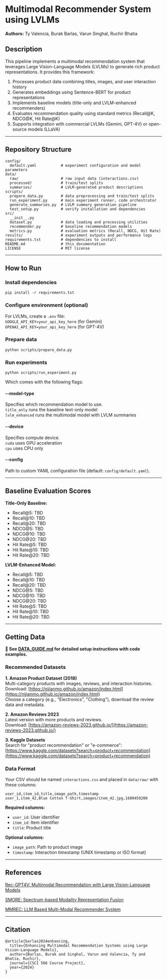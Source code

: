 # Multimodal Recommender System using LVLMs

**Authors:** Ty Valencia, Burak Barlas, Varun Singhal, Ruchir Bhatia

## Description

This pipeline implements a multimodal recommendation system that leverages Large Vision-Language Models (LVLMs) to generate rich product representations. It provides this framework:

1. Processes product data combining titles, images, and user interaction history
2. Generates embeddings using Sentence-BERT for product representations
3. Implements baseline models (title-only and LVLM-enhanced recommenders)
4. Evaluates recommendation quality using standard metrics (Recall@K, NDCG@K, Hit Rate@K)
5. Supports integration with commercial LVLMs (Gemini, GPT-4V) or open-source models (LLaVA)

---

## Repository Structure
```text
config/
  default.yaml           # experiment configuration and model parameters
data/
  raw/                   # raw input data (interactions.csv)
  processed/             # train/test splits
  summaries/             # LVLM-generated product descriptions
scripts/
  prepare_data.py        # data preprocessing and train/test splits
  run_experiment.py      # main experiment runner, code orchestrator
  generate_summaries.py  # LVLM summary generation pipeline
  test_setup.py          # verify installation and dependencies
src/
  __init__.py
  dataset.py             # data loading and processing utilities
  recommender.py         # baseline recommendation models
  metrics.py             # evaluation metrics (Recall, NDCG, Hit Rate)
results/                 # experiment outputs and performance logs
requirements.txt         # dependencies to install
README.md                # this documentation
LICENSE                  # MIT license
```

---

## How to Run

### Install dependencies

`pip install -r requirements.txt` <br>

### Configure environment (optional)

For LVLMs, create a `.env` file: <br>
`GOOGLE_API_KEY=your_api_key_here` (for Gemini) <br>
`OPENAI_API_KEY=your_api_key_here` (for GPT-4V) <br>

### Prepare data

`python scripts/prepare_data.py` <br>

### Run experiments

`python scripts/run_experiment.py` 

Which comes with the following flags: <br>

#### --model-type
Specifies which recommendation model to use. <br>
`title_only` runs the baseline text-only model <br>
`lvlm_enhanced` runs the multimodal model with LVLM summaries <br>

#### --device
Specifies compute device. <br>
`cuda` uses GPU acceleration <br>
`cpu` uses CPU only <br>

#### --config
Path to custom YAML configuration file (default: `config/default.yaml`).

---

## Baseline Evaluation Scores

**Title-Only Baseline:**
* Recall@5: TBD
* Recall@10: TBD
* Recall@20: TBD
* NDCG@5: TBD
* NDCG@10: TBD
* NDCG@20: TBD
* Hit Rate@5: TBD
* Hit Rate@10: TBD
* Hit Rate@20: TBD

**LVLM-Enhanced Model:**
* Recall@5: TBD
* Recall@10: TBD
* Recall@20: TBD
* NDCG@5: TBD
* NDCG@10: TBD
* NDCG@20: TBD
* Hit Rate@5: TBD
* Hit Rate@10: TBD
* Hit Rate@20: TBD

---

## Getting Data

**📖 See [DATA_GUIDE.md](DATA_GUIDE.md) for detailed setup instructions with code examples.**

### Recommended Datasets

**1. Amazon Product Dataset (2018)** <br>
Multi-category products with images, reviews, and interaction histories. <br>
Download: [https://nijianmo.github.io/amazon/index.html](https://nijianmo.github.io/amazon/index.html) <br>
Choose a category (e.g., "Electronics", "Clothing"), download the review data and metadata.

**2. Amazon Reviews 2023** <br>
Latest version with more products and reviews. <br>
Download: [https://amazon-reviews-2023.github.io/](https://amazon-reviews-2023.github.io/)

**3. Kaggle Datasets** <br>
Search for "product recommendation" or "e-commerce": <br>
[https://www.kaggle.com/datasets?search=product+recommendation](https://www.kaggle.com/datasets?search=product+recommendation)

### Data Format

Your CSV should be named `interactions.csv` and placed in `data/raw/` with these columns:

```csv
user_id,item_id,title,image_path,timestamp
user_1,item_42,Blue Cotton T-Shirt,images/item_42.jpg,1609459200
```

**Required columns:**
- `user_id`: User identifier
- `item_id`: Item identifier  
- `title`: Product title

**Optional columns:**
- `image_path`: Path to product image
- `timestamp`: Interaction timestamp (UNIX timestamp or ISO format)

---

## References

[Rec-GPT4V: Multimodal Recommendation with Large Vision-Language Models](https://arxiv.org/abs/2402.15809)

[SMORE: Spectrum-based Modality Representation Fusion](https://arxiv.org/abs/2412.15442)

[MMREC: LLM Based Multi-Modal Recommender System](https://arxiv.org/abs/2408.04211)

---

## Citation

```
@article{barlas2024enhancing,
  title={Enhancing Multimodal Recommendation Systems using Large Vision-Language Models},
  author={Barlas, Burak and Singhal, Varun and Valencia, Ty and Bhatia, Ruchir},
  journal={CSCI 566 Course Project},
  year={2024}
}
```
